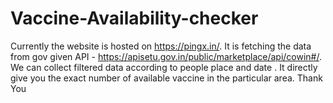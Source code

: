 # Vaccine-Availability-checker
Currently the website is hosted on https://pingx.in/. 
It is fetching the data from gov given API - https://apisetu.gov.in/public/marketplace/api/cowin#/.
We can collect filtered data according to people place and date . 
It directly give you the exact number of available vaccine in the particular area.
Thank You
